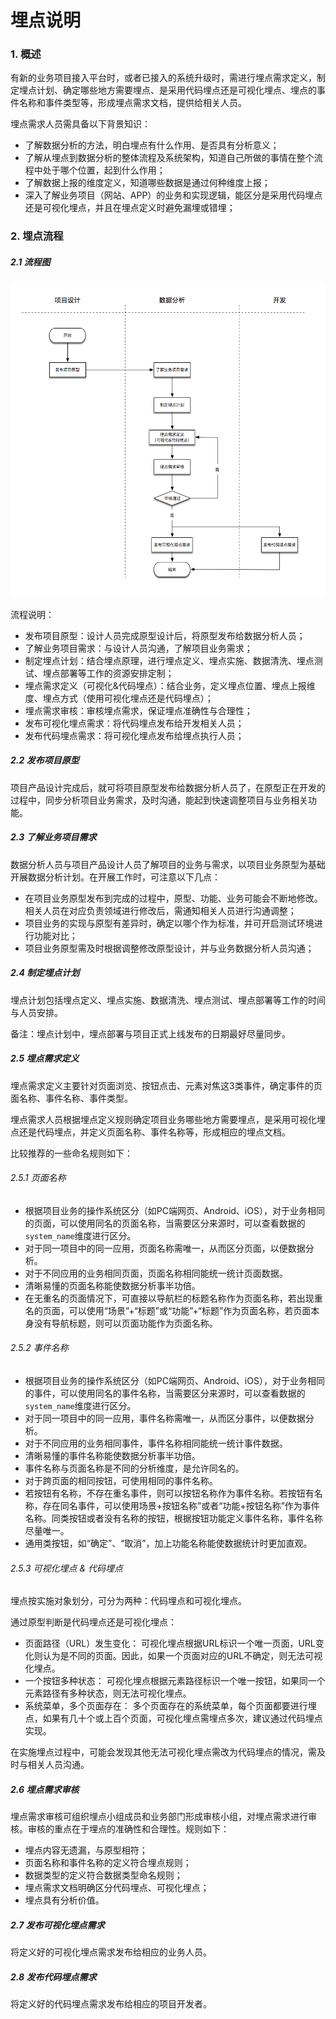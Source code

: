 # 埋点说明

### 1. 概述

有新的业务项目接入平台时，或者已接入的系统升级时，需进行埋点需求定义，制定埋点计划、确定哪些地方需要埋点、是采用代码埋点还是可视化埋点、埋点的事件名称和事件类型等，形成埋点需求文档，提供给相关人员。

埋点需求人员需具备以下背景知识：

* 了解数据分析的方法，明白埋点有什么作用、是否具有分析意义；
* 了解从埋点到数据分析的整体流程及系统架构，知道自己所做的事情在整个流程中处于哪个位置，起到什么作用；
* 了解数据上报的维度定义，知道哪些数据是通过何种维度上报；
* 深入了解业务项目（网站、APP）的业务和实现逻辑，能区分是采用代码埋点还是可视化埋点，并且在埋点定义时避免漏埋或错埋；

### 2. 埋点流程

##### 2.1 流程图

![](/assets/example/data-access-tracking-illustration-flow.png)

流程说明：
* 发布项目原型：设计人员完成原型设计后，将原型发布给数据分析人员；
* 了解业务项目需求：与设计人员沟通，了解项目业务需求；
* 制定埋点计划：结合埋点原理，进行埋点定义、埋点实施、数据清洗、埋点测试、埋点部署等工作的资源安排定制；
* 埋点需求定义（可视化&代码埋点）：结合业务，定义埋点位置、埋点上报维度、埋点方式（使用可视化埋点还是代码埋点）；
* 埋点需求审核：审核埋点需求，保证埋点准确性与合理性；
* 发布可视化埋点需求：将代码埋点发布给开发相关人员；
* 发布代码埋点需求：将可视化埋点发布给埋点执行人员；

##### 2.2 发布项目原型

项目产品设计完成后，就可将项目原型发布给数据分析人员了，在原型正在开发的过程中，同步分析项目业务需求，及时沟通，能起到快速调整项目与业务相关功能。

##### 2.3 了解业务项目需求

数据分析人员与项目产品设计人员了解项目的业务与需求，以项目业务原型为基础开展数据分析计划。在开展工作时，可注意以下几点：
* 在项目业务原型发布到完成的过程中，原型、功能、业务可能会不断地修改。相关人员在对应负责领域进行修改后，需通知相关人员进行沟通调整；
* 项目业务的实现与原型有差异时，确定以哪个作为标准，并可开启测试环境进行功能对比；
* 项目业务原型需及时根据调整修改原型设计，并与业务数据分析人员沟通；

##### 2.4 制定埋点计划

埋点计划包括埋点定义、埋点实施、数据清洗、埋点测试、埋点部署等工作的时间与人员安排。

备注：埋点计划中，埋点部署与项目正式上线发布的日期最好尽量同步。

##### 2.5 埋点需求定义

埋点需求定义主要针对页面浏览、按钮点击、元素对焦这3类事件，确定事件的页面名称、事件名称、事件类型。

埋点需求人员根据埋点定义规则确定项目业务哪些地方需要埋点，是采用可视化埋点还是代码埋点，并定义页面名称、事件名称等，形成相应的埋点文档。

比较推荐的一些命名规则如下：

###### 2.5.1 页面名称

* 根据项目业务的操作系统区分（如PC端网页、Android、iOS），对于业务相同的页面，可以使用同名的页面名称，当需要区分来源时，可以查看数据的`system_name`维度进行区分。
* 对于同一项目中的同一应用，页面名称需唯一，从而区分页面，以便数据分析。
* 对于不同应用的业务相同页面，页面名称相同能统一统计页面数据。
* 清晰易懂的页面名称能使数据分析事半功倍。
* 在无重名的页面情况下，可直接以导航栏的标题名称作为页面名称，若出现重名的页面，可以使用“场景”+“标题”或“功能”+“标题”作为页面名称，若页面本身没有导航标题，则可以页面功能作为页面名称。

###### 2.5.2 事件名称

* 根据项目业务的操作系统区分（如PC端网页、Android、iOS），对于业务相同的事件，可以使用同名的事件名称，当需要区分来源时，可以查看数据的`system_name`维度进行区分。
* 对于同一项目中的同一应用，事件名称需唯一，从而区分事件，以便数据分析。
* 对于不同应用的业务相同事件，事件名称相同能统一统计事件数据。
* 清晰易懂的事件名称能使数据分析事半功倍。
* 事件名称与页面名称是不同的分析维度，是允许同名的。
* 对于跨页面的相同按钮，可使用相同的事件名称。
* 若按钮有名称，不存在重名事件，则可以按钮名称作为事件名称。若按钮有名称，存在同名事件，可以使用场景+按钮名称”或者“功能+按钮名称”作为事件名称。同类按钮或者没有名称的按钮，根据按钮功能定义事件名称，事件名称尽量唯一。
* 通用类按钮，如“确定”、“取消”，加上功能名称能使数据统计时更加直观。

###### 2.5.3 可视化埋点 & 代码埋点

埋点按实施对象划分，可分为两种：代码埋点和可视化埋点。

通过原型判断是代码埋点还是可视化埋点：

* 页面路径（URL）发生变化： 可视化埋点根据URL标识一个唯一页面，URL变化则认为是不同的页面。因此，如果一个页面对应的URL不确定，则无法可视化埋点。
* 一个按钮多种状态： 可视化埋点根据元素路径标识一个唯一按钮，如果同一个元素路径有多种状态，则无法可视化埋点。
* 系统菜单，多个页面存在： 多个页面存在的系统菜单，每个页面都要进行埋点，如果有几十个或上百个页面，可视化埋点需埋点多次，建议通过代码埋点实现。

在实施埋点过程中，可能会发现其他无法可视化埋点需改为代码埋点的情况，需及时与相关人员沟通。


##### 2.6 埋点需求审核

埋点需求审核可组织埋点小组成员和业务部门形成审核小组，对埋点需求进行审核。审核的重点在于埋点的准确性和合理性。规则如下：
* 埋点内容无遗漏，与原型相符；
* 页面名称和事件名称的定义符合埋点规则；
* 数据类型的定义符合数据类型命名规则；
* 埋点需求文档明确区分代码埋点、可视化埋点；
* 埋点具有分析价值。

##### 2.7 发布可视化埋点需求

将定义好的可视化埋点需求发布给相应的业务人员。

##### 2.8 发布代码埋点需求

将定义好的代码埋点需求发布给相应的项目开发者。
